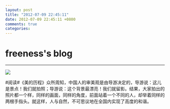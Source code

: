 ```yaml
---
layout: post
title: "2012-07-09 22:45:11"
date: 2012-07-09 22:45:11 +0800
comments: true
categories: 
---
```


# freeness's blog

----------

![](http://okqmqrbgo.bkt.clouddn.com/201207092245111.jpg)

>
\#阅读\#《美的历程》众所周知，中国人的审美观是由导游决定的，导游说：这儿是景点！我们就拍照；导游说：这个背景最漂亮！我们就留影。结果，大家拍出的照片都一个样，同样的画面，同样的角度，前面站着一个不同的人，却举着同样的两根手指头。就这样，人与自然，不可思议地在全国内实现了高度的和谐。
